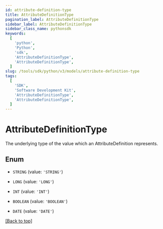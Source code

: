```yaml
---
id: attribute-definition-type
title: AttributeDefinitionType
pagination_label: AttributeDefinitionType
sidebar_label: AttributeDefinitionType
sidebar_class_name: pythonsdk
keywords:
  [
    'python',
    'Python',
    'sdk',
    'AttributeDefinitionType',
    'AttributeDefinitionType',
  ]
slug: /tools/sdk/python/v3/models/attribute-definition-type
tags:
  [
    'SDK',
    'Software Development Kit',
    'AttributeDefinitionType',
    'AttributeDefinitionType',
  ]
---
```


# AttributeDefinitionType

The underlying type of the value which an AttributeDefinition represents.

## Enum

- `STRING` (value: `'STRING'`)

- `LONG` (value: `'LONG'`)

- `INT` (value: `'INT'`)

- `BOOLEAN` (value: `'BOOLEAN'`)

- `DATE` (value: `'DATE'`)

[[Back to top]](#)

